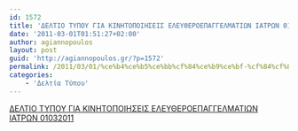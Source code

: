 ```yaml
---
id: 1572
title: 'ΔΕΛΤΙΟ ΤΥΠΟΥ ΓΙΑ ΚΙΝΗΤΟΠΟΙΗΣΕΙΣ ΕΛΕΥΘΕΡΟΕΠΑΓΓΕΛΜΑΤΙΩΝ ΙΑΤΡΩΝ 01-03-2011'
date: '2011-03-01T01:51:27+02:00'
author: agiannopoulos
layout: post
guid: 'http://agiannopoulos.gr/?p=1572'
permalink: /2011/03/01/%ce%b4%ce%b5%ce%bb%cf%84%ce%b9%ce%bf-%cf%84%cf%85%cf%80%ce%bf%cf%85-%ce%b3%ce%b9%ce%b1-%ce%ba%ce%b9%ce%bd%ce%b7%cf%84%ce%bf%cf%80%ce%bf%ce%b9%ce%b7%cf%83%ce%b5%ce%b9%cf%83-%ce%b5%ce%bb%ce%b5%cf%85/
categories:
    - 'Δελτία Τύπου'
---
```


[ΔΕΛΤΙΟ ΤΥΠΟΥ ΓΙΑ ΚΙΝΗΤΟΠΟΙΗΣΕΙΣ ΕΛΕΥΘΕΡΟΕΠΑΓΓΕΛΜΑΤΙΩΝ ΙΑΤΡΩΝ 01032011](http://localhost:8000/wp-content/uploads/2012/04/ceb4ceb5cebbcf84ceb9cebf-cf84cf85cf80cebfcf85-ceb3ceb9ceb1-cebaceb9cebdceb7cf84cebfcf80cebfceb9ceb7cf83ceb5ceb9cf83-ceb5cebbceb5cf852.doc)